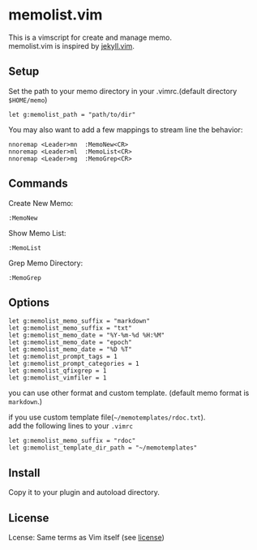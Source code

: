 # memolist.vim

This is a vimscript for create and manage memo.  
memolist.vim is inspired by [jekyll.vim](https://github.com/csexton/jekyll.vim).

## Setup

Set the path to your memo directory in your .vimrc.(default directory `$HOME/memo`)

    let g:memolist_path = "path/to/dir"

You may also want to add a few mappings to stream line the behavior:

    nnoremap <Leader>mn  :MemoNew<CR>
    nnoremap <Leader>ml  :MemoList<CR>
    nnoremap <Leader>mg  :MemoGrep<CR>

## Commands

Create New Memo:

    :MemoNew

Show Memo List:

    :MemoList

Grep Memo Directory:

    :MemoGrep

## Options

    let g:memolist_memo_suffix = "markdown"
    let g:memolist_memo_suffix = "txt"
    let g:memolist_memo_date = "%Y-%m-%d %H:%M"
    let g:memolist_memo_date = "epoch"
    let g:memolist_memo_date = "%D %T"
    let g:memolist_prompt_tags = 1
    let g:memolist_prompt_categories = 1
    let g:memolist_qfixgrep = 1
    let g:memolist_vimfiler = 1

you can use other format and custom template.
(default memo format is `markdown`.)

if you use custom template file(`~/memotemplates/rdoc.txt`).  
add the following lines to your `.vimrc`

    let g:memolist_memo_suffix = "rdoc"
    let g:memolist_template_dir_path = "~/memotemplates"

## Install

Copy it to your plugin and autoload directory.

## License

Lcense: Same terms as Vim itself (see [license](http://vimdoc.sourceforge.net/htmldoc/uganda.html#license))
